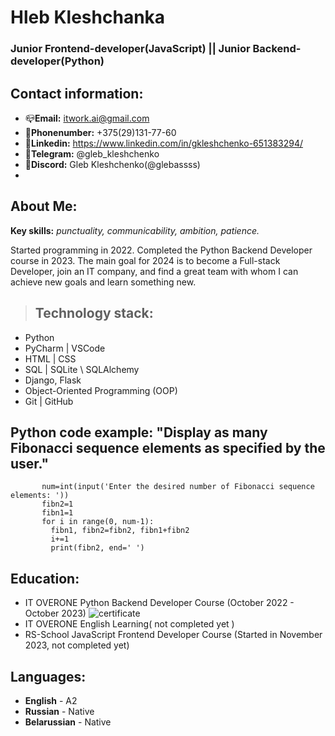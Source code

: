# Hleb Kleshchanka  
### Junior Frontend-developer(JavaScript)  ||  Junior Backend-developer(Python)
## Contact information:
   * :mailbox_closed:**Email:** itwork.ai@gmail.com
   * :iphone:**Phonenumber:** +375(29)131-77-60
   * :large_blue_circle:**Linkedin:** https://www.linkedin.com/in/gkleshchenko-651383294/
   * :red_circle:**Telegram:** @gleb_kleshchenko
   * :space_invader:**Discord:** Gleb Kleshchenko(@glebassss)
   * 
## About Me:
**Key skills:** *punctuality, communicability, ambition, patience.*

Started programming in 2022. 
Completed the Python Backend Developer course in 2023. 
The main goal for 2024 is to become a Full-stack Developer, join an IT company, and find a great team with whom I can achieve new goals and learn something new.

> ## Technology stack:
  * Python
  * PyCharm | VSCode
  * HTML | CSS
  * SQL | SQLite \ SQLAlchemy
  * Django, Flask
  * Object-Oriented Programming (OOP)
  * Git | GitHub

## Python code example: "Display as many Fibonacci sequence elements as specified by the user."
 ```
        num=int(input('Enter the desired number of Fibonacci sequence elements: '))
        fibn2=1
        fibn1=1
        for i in range(0, num-1):
          fibn1, fibn2=fibn2, fibn1+fibn2
          i+=1
          print(fibn2, end=' ')
 ```


## Education:

  * IT OVERONE Python Backend Developer Course (October 2022 - October 2023)
   ![certificate](https://media.licdn.com/dms/image/D4D22AQEGPw3FaUZqiA/feedshare-shrink_1280/0/1698997318690?e=1702512000&v=beta&t=V_UOGphkkZqNbC2yd8ts_pGkT1jb2m8s--rMhySQZ-I)
  * IT OVERONE English Learning( not completed yet )   
  * RS-School JavaScript Frontend Developer Course (Started in November 2023, not completed yet)

## Languages:
* **English** - A2
* **Russian** - Native
* **Belarussian** - Native
